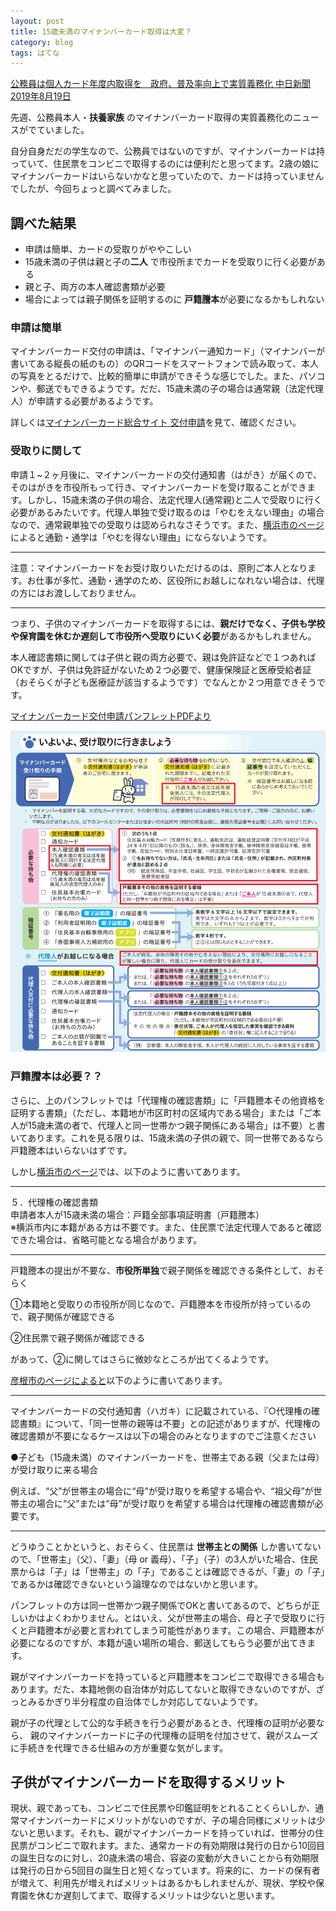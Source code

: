 ```yaml
---
layout: post
title: 15歳未満のマイナンバーカード取得は大変？
category: blog
tags: はてな
---
```


[公務員は個人カード年度内取得を　政府、普及率向上で実質義務化 中日新聞 2019年8月19日](https://www.chunichi.co.jp/s/article/2019081901001672.html)

先週、公務員本人・**扶養家族** のマイナンバーカード取得の実質義務化のニュースがでていました。

自分自身だだの学生なので、公務員ではないのですが、マイナンバーカードは持っていて、住民票をコンビニで取得するのには便利だと思ってます。2歳の娘にマイナンバーカードはいらないかなと思っていたので、カードは持っていませんでしたが、今回ちょっと調べてみました。
　
## 調べた結果

* 申請は簡単、カードの受取りがややこしい
* 15歳未満の子供は親と子の**二人** で市役所までカードを受取りに行く必要がある
* 親と子、両方の本人確認書類が必要
* 場合によっては親子関係を証明するのに **戸籍謄本**が必要になるかもしれない

### 申請は簡単

マイナンバーカード交付の申請は、「マイナンバー通知カード」（マイナンバーが書いてある縦長の紙のもの）のQRコードをスマートフォンで読み取って、本人の写真をとるだけで、比較的簡単に申請ができそうな感じでした。また、パソコンや、郵送でもできるようです。だだ、15歳未満の子の場合は通常親（法定代理人）が申請する必要があるようです。

詳しくは[マイナンバーカード総合サイト 交付申請](https://www.kojinbango-card.go.jp/kofushinse/)を見て、確認ください。


### 受取りに関して

申請１~２ヶ月後に、マイナンバーカードの交付通知書（はがき）が届くので、そのはがきを市役所もって行き、マイナンバーカードを受け取ることができます。しかし、15歳未満の子供の場合、法定代理人(通常親)と二人で受取りに行く必要があるみたいです。代理人単独で受け取るのは「やむをえない理由」の場合なので、通常親単独での受取りは認められなさそうです。また、[横浜市のページ](https://www.city.yokohama.lg.jp/kurashi/koseki-zei-hoken/todokede/koseki-juminhyo/mynumber/koufu.html)によると通勤・通学は「やむを得ない理由」にならないようです。

-----------


注意：マイナンバーカードをお受け取りいただけるのは、原則ご本人となります。お仕事が多忙、通勤・通学のため、区役所にお越しになれない場合は、代理の方にはお渡ししておりません。

----------

つまり、子供のマイナンバーカードを取得するには、**親だけでなく、子供も学校や保育園を休むか遅刻して市役所へ受取りにいく必要**があるかもしれません。

本人確認書類に関しては子供と親の両方必要で、親は免許証などで１つあればOKですが、子供は免許証がないため２つ必要で、健康保険証と医療受給者証（おそらくが子ども医療証が該当するようです）でなんとか２つ用意できそうです。


[マイナンバーカード交付申請パンフレットPDFより](https://www.kojinbango-card.go.jp/hpsv/wpmng/documents/pamphlet.pdf)

![imgae](/images/20190824-01.png)

### 戸籍謄本は必要？？

さらに、上のパンフレットでは「代理権の確認書類」に「戸籍謄本その他資格を証明する書類」（ただし、本籍地が市区町村の区域内である場合」または「ご本人が15歳未満の者で、代理人と同一世帯かつ親子関係にある場合」は不要）と書いてあります。これを見る限りは、15歳未満の子供の親で、同一世帯であるなら戸籍謄本はいらないはずです。

しかし[横浜市のページ](https://www.city.yokohama.lg.jp/kurashi/koseki-zei-hoken/todokede/koseki-juminhyo/mynumber/houtei.html)では、以下のように書いてあります。

----------------
５．代理権の確認書類  
申請者本人が15歳未満の場合：戸籍全部事項証明書（戸籍謄本）  
※横浜市内に本籍がある方は不要です。また、住民票で法定代理人であると確認できた場合は、省略可能となる場合があります。

------------------

戸籍謄本の提出が不要な、**市役所単独**で親子関係を確認できる条件として、おそらく

➀本籍地と受取りの市役所が同じなので、戸籍謄本を市役所が持っているので、親子関係が確認できる

➁住民票で親子関係が確認できる

があって、➁に関してはさらに微妙なところが出てくるようです。

[彦根市のページによると](https://www.city.hikone.shiga.jp/0000008167.html)以下のように書いてあります。

-----------
マイナンバーカードの交付通知書（ハガキ）に記載されている、『○代理権の確認書類』について、「同一世帯の親等は不要」との記述がありますが、代理権の確認書類が不要になるケースは以下の場合のみとなりますのでご注意ください  

●子ども（15歳未満）のマイナンバーカードを、世帯主である親（父または母）が受け取りに来る場合

例えば、“父”が世帯主の場合に“母”が受け取りを希望する場合や、“祖父母”が世帯主の場合に“父”または“母”が受け取りを希望する場合は代理権の確認書類が必要です。

--------------

どうゆうことかというと、おそらく、住民票は **世帯主との関係** しか書いてないので、「世帯主」（父）、「妻」（母 or 義母）、「子」（子）の3人がいた場合、住民票からは「子」は「世帯主」の「子」であることは確認できるが、「妻」の「子」であるかは確認できないという論理なのではないかと思います。

パンフレットの方は同一世帯かつ親子関係でOKと書いてあるので、どちらが正しいかはよくわかりません。とはいえ、父が世帯主の場合、母と子で受取りに行くと戸籍謄本が必要と言われてしまう可能性があります。この場合、戸籍謄本が必要になるのですが、本籍が遠い場所の場合、郵送してもらう必要が出てきます。

親がマイナンバーカードを持っていると戸籍謄本をコンビニで取得できる場合もあります。だた、本籍地側の自治体が対応してないと取得できないのですが、ざっとみるかぎり半分程度の自治体でしか対応してないようです。

親が子の代理として公的な手続きを行う必要があるとき、代理権の証明が必要なら、 親のマイナンバーカードに子の代理権の証明を付加させて、親がスムーズに手続きを代理できる仕組みの方が重要な気がします。

## 子供がマイナンバーカードを取得するメリット

現状、親であっても、コンビニで住民票や印鑑証明をとれることくらいしか、通常マイナンバーカードにメリットがないのですが、子の場合同様にメリットは少ないと思います。それも、親がマイナンバーカードを持っていれば、世帯分の住民票がコンビニで取れます。また、通常カードの有効期限は発行の日から10回目の誕生日なのに対し、20歳未満の場合、容姿の変動が大きいことから有効期限は発行の日から5回目の誕生日と短くなっています。将来的に、カードの保有者が増えて、利用先が増えればメリットはあるかもしれませんが、現状、学校や保育園を休むか遅刻してまで、取得するメリットは少ないと思います。



